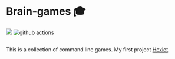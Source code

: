 # Brain-games &#127891; 

<a href="https://codeclimate.com/github/Ingo-o/frontend-project-lvl1/maintainability"><img src="https://api.codeclimate.com/v1/badges/d44275b3ee1c0d871600/maintainability" /></a> ![github actions](https://github.com/Ingo-o/frontend-project-lvl1/workflows/github%20actions/badge.svg)

##
This is a collection of command line games. My first project [Hexlet](https://ru.hexlet.io/pages/about?utm_source=github&utm_medium=link&utm_campaign=nodejs-package).
##

